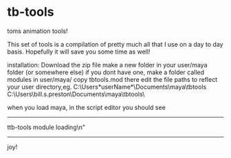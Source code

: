 # tb-tools
toms animation tools!

This set of tools is a compilation of pretty much all that I use on a day to day basis. Hopefully it will save you some time as well!


installation:
Download the zip file
make a new folder in your user/maya folder (or somewhere else)
if you dont have one, make a folder called modules in user/maya/
copy tbtools.mod there
edit the file paths to reflect your user directory,eg.
  C:\Users\*userName*\Documents\maya\tbtools\
  C:\Users\bill.s.preston\Documents\maya\tbtools\
  
when you load maya, in the script editor you should see
****************************************************************
ttb-tools module loading\n"
****************************************************************

joy!
